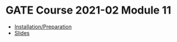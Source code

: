 # GATE Course 2021-02 Module 11

* [Installation/Preparation](installation.html)
* [Slides](module11-python-after.slides.html)

